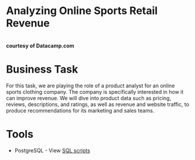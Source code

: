 # Analyzing Online Sports Retail Revenue
**<br>courtesy of Datacamp.com</br>**

# Business Task 
For this task, we are playing the role of a product analyst for an online sports clothing company. The company is specifically interested in how it can improve revenue. We will dive into product data such as pricing, reviews, descriptions, and ratings, as well as revenue and website traffic, to produce recommendations for its marketing and sales teams.

# Tools
- PostgreSQL - View [SQL scripts]()
